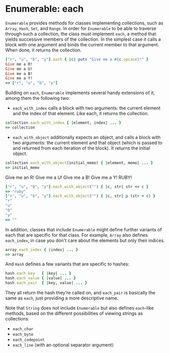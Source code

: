 # Enumerable: each

`Enumerable` provides methods for classes implementing collections, such as `Array`, `Hash`, `Set`, and `Range`. In order for `Enumerable` to be able to traverse through such a collection, the class must implement `each`, a method that yields successive members of the collection. In the simplest case it calls a block with one argument and binds the current member to that argument. When done, it returns the collection.

```ruby
["r", "u", "b", "y"].each { |c| puts "Give me a #{c.upcase}!" }
Give me a R!
Give me a U!
Give me a B!
Give me a Y!
=> ["r", "u", "b", "y"]
```

Building on `each`, `Enumerable` implements several handy extensions of it, among them the following two:

- `each_with_index` calls a block with two arguments: the current element and the index of that element. Like each, it returns the collection.

```ruby
collection.each_with_index { |element, index| ... }
=> collection
```

- `each_with_object` additionally expects an object, and calls a block with two arguments: the current element and that object (which is passed to and returned from each iteration of the block). It returns the initial object.

```ruby
collection.each_with_object(initial_memo) { |element, memo| ... }
=> initial_memo
```

Give me an R! Give me a U! Give me a B! Give me a Y! RUBY!

```ruby
["r", "u", "b", "y"].each_with_object("") { |c, str| str << c }
=> "ruby"
["r", "u", "b", "y"].each_with_object("") { |c, str| p (str + c) }
"r"
"u"
"b"
"y"
=> ""
```

In addition, classes that include `Enumerable` might define further variants of each that are specific for that class. For example, `Array` also defines `each_index`, in case you don't care about the elements but only their indices.

```ruby
array.each_index { |index| ... }
=> array
```


And `Hash` defines a few variants that are specific to hashes:
```ruby
hash.each_key   { |key| ... }
hash.each_value { |value| ... }
hash.each_pair  { |key, value| ... }
```

They all return the hash they're called on, and `each_pair` is basically the same as `each`, just providing a more descriptive name.

Note that `String` does not include `Enumerable` but also defines `each`-like methods, based on the different possibilities of viewing strings as collections:
- `each_char`
- `each_byte`
- `each_codepoint`
- `each_line` (with an optional separator argument)
